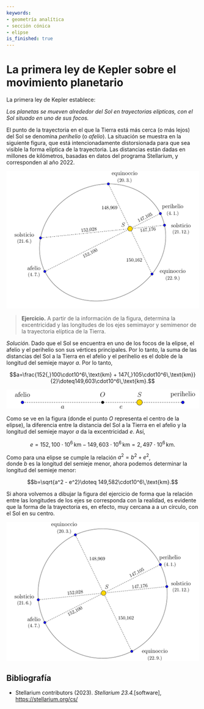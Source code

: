 ```yaml
---
keywords:
- geometría analítica
- sección cónica
- elipse
is_finished: true
---
```


# La primera ley de Kepler sobre el movimiento planetario

La primera ley de Kepler establece:

*Los planetas se mueven alrededor del Sol en trayectorias elípticas, con el Sol situado en uno de sus focos.*

El punto de la trayectoria en el que la Tierra está más cerca (o más lejos) del Sol se denomina *perihelio* (o *afelio*).
La situación se muestra en la siguiente figura, que está intencionadamente distorsionada para que sea visible la forma elíptica de la trayectoria.  Las distancias están dadas en millones de kilómetros, basadas en datos del programa Stellarium, y corresponden al año 2022.

![Trayectoria elíptica de la Tierra alrededor del Sol](images_es-figure0.png)

> **Ejercicio.** A partir de la información de la figura, determina la excentricidad y las longitudes de los ejes semimayor y semimenor de la trayectoria elíptica de la Tierra.

*Solución.* Dado que el Sol se encuentra en uno de los focos de la elipse, el afelio y el perihelio son sus vértices principales.
Por lo tanto, la suma de las distancias del Sol a la Tierra en el afelio y el perihelio es el doble de la longitud del semieje mayor $a$. Por lo tanto,

$$a=\frac{152{,}100\cdot10^6\,\text{km} + 147{,}105\cdot10^6\,\text{km}}{2}\doteq149,603\cdot10^6\,\text{km}.$$

![Relación de los parámetros con la distancia Sol-Tierra en el afelio](images_es-figure1.png)

Como se ve en la figura (donde el punto $O$ representa el centro de la elipse), la diferencia entre la distancia del Sol a la Tierra en el afelio y la longitud del semieje mayor $a$ da la excentricidad $e$. Así,

$$e=152,100\cdot10^6\,\text{km} - 149,603\cdot10^6\,\text{km} =2,497\cdot10^6\,\text{km}.$$

Como para una elipse se cumple la relación $a^2 = b^2 + e^2$,  
donde $b$ es la longitud del semieje menor, ahora podemos determinar la longitud del semieje menor:

$$b=\sqrt{a^2 - e^2}\doteq 149,582\cdot10^6\,\text{km}.$$

Si ahora volvemos a dibujar la figura del ejercicio de forma que la relación entre las longitudes de los ejes se corresponda con la realidad, es evidente que la forma de la trayectoria es, en efecto, muy cercana a a un círculo, con el Sol en su centro.

![Trayectoria de la Tierra alrededor del Sol a escala](images_es-figure2.png)

## Bibliografía

* Stellarium contributors (2023). *Stellarium 23.4.*[software], <https://stellarium.org/cs/>


